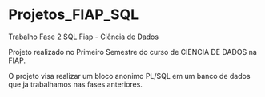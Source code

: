 # Projetos_FIAP_SQL
Trabalho Fase 2 SQL Fiap - Ciência de Dados

Projeto realizado no Primeiro Semestre do curso de CIENCIA DE DADOS na FIAP.

O projeto visa realizar um bloco anonimo PL/SQL em um banco de dados que ja trabalhamos nas fases anteriores.

